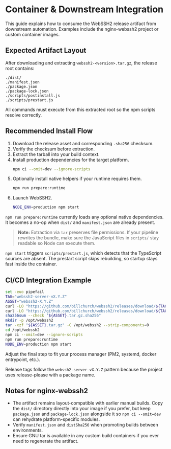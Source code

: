 # Container & Downstream Integration

This guide explains how to consume the WebSSH2 release artifact from downstream automation.
Examples include the nginx-webssh2 project or custom container images.

## Expected Artifact Layout

After downloading and extracting `webssh2-<version>.tar.gz`, the release root contains:

```
./dist/
./manifest.json
./package.json
./package-lock.json
./scripts/postinstall.js
./scripts/prestart.js
```

All commands must execute from this extracted root so the npm scripts resolve correctly.

## Recommended Install Flow

1. Download the release asset and corresponding `.sha256` checksum.
2. Verify the checksum before extraction.
3. Extract the tarball into your build context.
4. Install production dependencies for the target platform.
   ```bash
   npm ci --omit=dev --ignore-scripts
   ```
5. Optionally install native helpers if your runtime requires them.
   ```bash
   npm run prepare:runtime
   ```
6. Launch WebSSH2.
   ```bash
   NODE_ENV=production npm start
   ```

`npm run prepare:runtime` currently loads any optional native dependencies. It becomes a no-op when
`dist/` and `manifest.json` are already present.

> **Note:** Extraction via `tar` preserves file permissions. If your pipeline rewrites the
> bundle, make sure the JavaScript files in `scripts/` stay readable so Node can execute them.

`npm start` triggers `scripts/prestart.js`, which detects that the TypeScript sources are absent.
The prestart script skips rebuilding, so startup stays fast inside the container.

## CI/CD Integration Example

```bash
set -euo pipefail
TAG="webssh2-server-vX.Y.Z"
ASSET="webssh2-X.Y.Z"
curl -LO "https://github.com/billchurch/webssh2/releases/download/${TAG}/${ASSET}.tar.gz"
curl -LO "https://github.com/billchurch/webssh2/releases/download/${TAG}/${ASSET}.tar.gz.sha256"
sha256sum --check "${ASSET}.tar.gz.sha256"
mkdir -p /opt/webssh2
tar -xzf "${ASSET}.tar.gz" -C /opt/webssh2 --strip-components=0
cd /opt/webssh2
npm ci --omit=dev --ignore-scripts
npm run prepare:runtime
NODE_ENV=production npm start
```

Adjust the final step to fit your process manager (PM2, systemd, docker entrypoint, etc.).

Release tags follow the `webssh2-server-vX.Y.Z` pattern because the project uses
release-please with a package name.

## Notes for nginx-webssh2

- The artifact remains layout-compatible with earlier manual builds. Copy the `dist/`
  directory directly into your image if you prefer, but keep `package.json` and
  `package-lock.json` alongside it so `npm ci --omit=dev` can rehydrate
  platform-specific modules.
- Verify `manifest.json` and `distSha256` when promoting builds between environments.
- Ensure GNU tar is available in any custom build containers if you ever need to regenerate the artifact.
